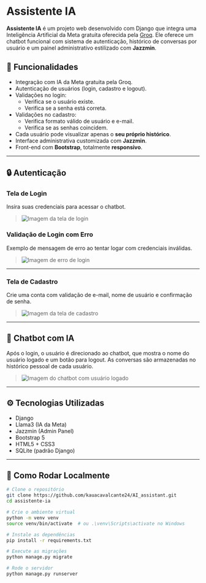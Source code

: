 # Assistente IA

**Assistente IA** é um projeto web desenvolvido com Django que integra uma Inteligência Artificial da Meta gratuita oferecida pela [Groq](https://groq.com). Ele oferece um chatbot funcional com sistema de autenticação, histórico de conversas por usuário e um painel administrativo estilizado com **Jazzmin**.

## :rocket: Funcionalidades

- Integração com IA da Meta gratuita pela Groq.
- Autenticação de usuários (login, cadastro e logout).
- Validações no login:
  - Verifica se o usuário existe.
  - Verifica se a senha está correta.
- Validações no cadastro:
  - Verifica formato válido de usuário e e-mail.
  - Verifica se as senhas coincidem.
- Cada usuário pode visualizar apenas o **seu próprio histórico**.
- Interface administrativa customizada com **Jazzmin**.
- Front-end com **Bootstrap**, totalmente **responsivo**.

---

## :lock: Autenticação

### Tela de Login

Insira suas credenciais para acessar o chatbot.

> ![Imagem da tela de login](img/login.png)

### Validação de Login com Erro

Exemplo de mensagem de erro ao tentar logar com credenciais inválidas.

> ![Imagem de erro de login](img/login_erro.png)

---

### Tela de Cadastro

Crie uma conta com validação de e-mail, nome de usuário e confirmação de senha.

> ![Imagem da tela de cadastro](img/cadastro.png)

---

## :speech_balloon: Chatbot com IA

Após o login, o usuário é direcionado ao chatbot, que mostra o nome do usuário logado e um botão para logout. As conversas são armazenadas no histórico pessoal de cada usuário.

> ![Imagem do chatbot com usuário logado](img/chatbot.png)

---

## :gear: Tecnologias Utilizadas

- Django
- Llama3 (IA da Meta)
- Jazzmin (Admin Panel)
- Bootstrap 5
- HTML5 + CSS3
- SQLite (padrão Django)

---

## :hammer: Como Rodar Localmente

```bash
# Clone o repositório
git clone https://github.com/kauacavalcante24/AI_assistant.git
cd assistente-ia

# Crie o ambiente virtual
python -m venv venv
source venv/bin/activate  # ou .\venv\Scripts\activate no Windows

# Instale as dependências
pip install -r requirements.txt

# Execute as migrações
python manage.py migrate

# Rode o servidor
python manage.py runserver
